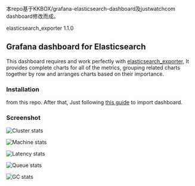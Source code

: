 本repo基于KKBOX/grafana-elasticsearch-dashboard及justwatchcom dashboard修改而成。

elasticsearch_exporter 1.1.0

## Grafana dashboard for Elasticsearch

This dashboard requires and work perfectly with [elasticsearch_exporter](https://github.com/justwatchcom/elasticsearch_exporter),
It provides complete charts for all of the metrics, grouping related charts together by row and arranges charts based on their
importance.

### Installation

from this repo. After that, Just following [this guide](https://docs.grafana.org/reference/export_import/#importing-a-dashboard)
to import dashboard.

### Screenshot

![Cluster stats](https://github.com/jiankunking/grafana-elasticsearch-dashboard/blob/master/images/ClusterStats.png)

![Machine stats](https://github.com/jiankunking/grafana-elasticsearch-dashboard/blob/master/images/MachineStats.png)

![Latency stats](https://github.com/jiankunking/grafana-elasticsearch-dashboard/blob/master/images/LatencyStats.png)

![Queue stats](https://github.com/jiankunking/grafana-elasticsearch-dashboard/blob/master/images/QueueStats.png)

![GC stats](https://github.com/jiankunking/grafana-elasticsearch-dashboard/blob/master/images/GCStats.png)
